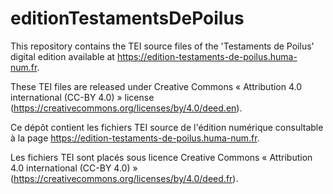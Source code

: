 # editionTestamentsDePoilus

This repository contains the TEI source files of the 'Testaments de Poilus' digital edition available at <https://edition-testaments-de-poilus.huma-num.fr>.

These TEI files are released under Creative Commons « Attribution 4.0 international (CC-BY 4.0) » license (<https://creativecommons.org/licenses/by/4.0/deed.en>).

Ce dépôt contient les fichiers TEI source de l'édition numérique consultable à la page <https://edition-testaments-de-poilus.huma-num.fr>.

Les fichiers TEI sont placés sous licence Creative Commons « Attribution 4.0 international (CC-BY 4.0) » (<https://creativecommons.org/licenses/by/4.0/deed.fr>).
